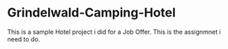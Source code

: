 # Grindelwald-Camping-Hotel
This is a sample Hotel project i did for a Job Offer. This is the assignmnet i need to do.
